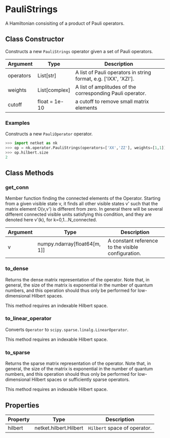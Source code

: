 # PauliStrings
A Hamiltonian consisiting of a product of Pauli operators.

## Class Constructor
Constructs a new ``PauliStrings`` operator given a set of Pauli operators.

|Argument |    Type     |                          Description                           |
|---------|-------------|----------------------------------------------------------------|
|operators|List[str]    |A list of Pauli operators in string format, e.g. ['IXX', 'XZI'].|
|weights  |List[complex]|A list of amplitudes of the corresponding Pauli operator.       |
|cutoff   |float = 1e-10|a cutoff to remove small matrix elements                        |

### Examples
Constructs a new ``PauliOperator`` operator.

```python
>>> import netket as nk
>>> op = nk.operator.PauliStrings(operators=['XX','ZZ'], weights=[1,1])
>>> op.hilbert.size
2

```



## Class Methods 
### get_conn
Member function finding the connected elements of the Operator. Starting
from a given visible state v, it finds all other visible states v' such
that the matrix element O(v,v') is different from zero. In general there
will be several different connected visible units satisfying this
condition, and they are denoted here v'(k), for k=0,1...N_connected.

|Argument|            Type            |                   Description                    |
|--------|----------------------------|--------------------------------------------------|
|v       |numpy.ndarray[float64[m, 1]]|A constant reference to the visible configuration.|

### to_dense
Returns the dense matrix representation of the operator. Note that, in general,
the size of the matrix is exponential in the number of quantum
numbers, and this operation should thus only be performed for
low-dimensional Hilbert spaces.

This method requires an indexable Hilbert space.



### to_linear_operator
Converts `Operator` to `scipy.sparse.linalg.LinearOperator`.

This method requires an indexable Hilbert space.
  


### to_sparse
Returns the sparse matrix representation of the operator. Note that, in general,
the size of the matrix is exponential in the number of quantum
numbers, and this operation should thus only be performed for
low-dimensional Hilbert spaces or sufficiently sparse operators.

This method requires an indexable Hilbert space.



## Properties

|Property|         Type         |          Description          |
|--------|----------------------|-------------------------------|
|hilbert |netket.hilbert.Hilbert| ``Hilbert`` space of operator.|
